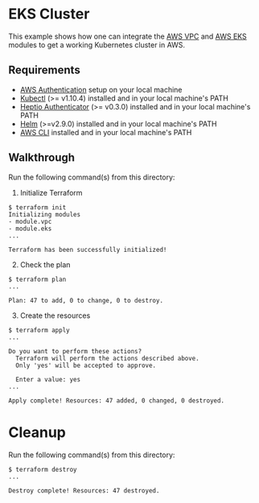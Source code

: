 # EKS Cluster
This example shows how one can integrate the [AWS VPC](https://registry.terraform.io/modules/terraform-aws-modules/vpc/aws) and [AWS EKS](https://registry.terraform.io/modules/terraform-aws-modules/eks/aws) modules to get a working Kubernetes cluster in AWS. 

## Requirements

* [AWS Authentication](https://www.terraform.io/docs/providers/aws/index.html#authentication) setup on your local machine
* [Kubectl](https://kubernetes.io/docs/tasks/tools/install-kubectl/) (>= v1.10.4) installed and in your local machine's PATH
* [Heptio Authenticator](https://github.com/heptio/authenticator) (>= v0.3.0) installed and in your local machine's PATH
* [Helm](https://github.com/kubernetes/helm) (>=v2.9.0) installed and in your local machine's PATH
* [AWS CLI](https://aws.amazon.com/cli/) installed and in your local machine's PATH

## Walkthrough
Run the following command(s) from this directory:

1. Initialize Terraform
```console
$ terraform init
Initializing modules
- module.vpc
- module.eks
...

Terraform has been successfully initialized!
```

2. Check the plan
```console
$ terraform plan
...

Plan: 47 to add, 0 to change, 0 to destroy.
```

3. Create the resources
```console
$ terraform apply
...

Do you want to perform these actions?
  Terraform will perform the actions described above.
  Only 'yes' will be accepted to approve.

  Enter a value: yes
...

Apply complete! Resources: 47 added, 0 changed, 0 destroyed.
```

# Cleanup 
Run the following command(s) from this directory:
```console
$ terraform destroy
...

Destroy complete! Resources: 47 destroyed.
```
